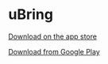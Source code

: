 # uBring

[Download on the app store](https://apps.apple.com/us/app/ubring/id1493531596)

[Download from Google Play](https://play.google.com/store/apps/details?id=com.levelupsoftware.ubring)
